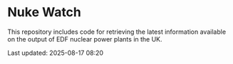 # Nuke Watch

This repository includes code for retrieving the latest information available on the output of EDF nuclear power plants in the UK.

Last updated: 2025-08-17 08:20